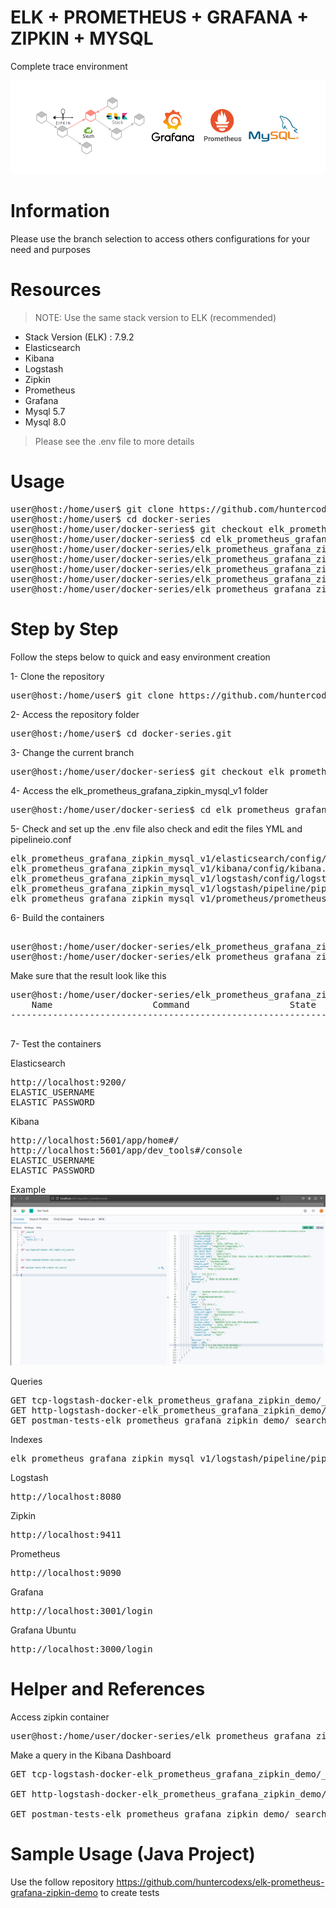 # ELK + PROMETHEUS + GRAFANA + ZIPKIN + MYSQL
Complete trace environment

![banner.png](elk_prometheus_grafana_zipkin_mysql_v1/files/media/banner.png)

# Information

Please use the branch selection to access others configurations for your need and purposes

# Resources

> NOTE: Use the same stack version to ELK (recommended) 

- Stack Version (ELK) : 7.9.2
- Elasticsearch
- Kibana
- Logstash
- Zipkin
- Prometheus
- Grafana
- Mysql 5.7
- Mysql 8.0

> Please see the .env file to more details


# Usage

<pre>
user@host:/home/user$ git clone https://github.com/huntercodexs/docker-series.git .
user@host:/home/user$ cd docker-series
user@host:/home/user/docker-series$ git checkout elk_prometheus_grafana_zipkin_mysql_v1
user@host:/home/user/docker-series$ cd elk_prometheus_grafana_zipkin_mysql_v1
user@host:/home/user/docker-series/elk_prometheus_grafana_zipkin_mysql_v1$ docker network create elk_prometheus_grafana_zipkin_mysql_v1_open_network
user@host:/home/user/docker-series/elk_prometheus_grafana_zipkin_mysql_v1$ docker-compose up --build (in first time)
user@host:/home/user/docker-series/elk_prometheus_grafana_zipkin_mysql_v1$ [Ctrl+C]
user@host:/home/user/docker-series/elk_prometheus_grafana_zipkin_mysql_v1$ docker-compose start (in the next times)
user@host:/home/user/docker-series/elk_prometheus_grafana_zipkin_mysql_v1$ docker-compose ps (check the containers status)
</pre>


# Step by Step

Follow the steps below to quick and easy environment creation

1- Clone the repository
<pre>
user@host:/home/user$ git clone https://github.com/huntercodexs/docker-series.git .
</pre>

2- Access the repository folder
<pre>
user@host:/home/user$ cd docker-series.git
</pre>

3- Change the current branch
<pre>
user@host:/home/user/docker-series$ git checkout elk_prometheus_grafana_zipkin_mysql_v1
</pre>

4- Access the elk_prometheus_grafana_zipkin_mysql_v1 folder
<pre>
user@host:/home/user/docker-series$ cd elk_prometheus_grafana_zipkin_mysql_v1
</pre>

5- Check and set up the .env file also check and edit the files YML and pipelineio.conf
<pre>
elk_prometheus_grafana_zipkin_mysql_v1/elasticsearch/config/elasticsearch.yml
elk_prometheus_grafana_zipkin_mysql_v1/kibana/config/kibana.yml
elk_prometheus_grafana_zipkin_mysql_v1/logstash/config/logstash.yml
elk_prometheus_grafana_zipkin_mysql_v1/logstash/pipeline/pipelineio.conf
elk_prometheus_grafana_zipkin_mysql_v1/prometheus/prometheus.yml
</pre>

6- Build the containers

<pre>    
user@host:/home/user/docker-series/elk_prometheus_grafana_zipkin_mysql_v1$ docker network create elk_prometheus_grafana_zipkin_mysql_v1_open_network
user@host:/home/user/docker-series/elk_prometheus_grafana_zipkin_mysql_v1$ docker-compose up --build
</pre>

Make sure that the result look like this
<pre>
user@host:/home/user/docker-series/elk_prometheus_grafana_zipkin_mysql_v1$ docker-compose ps
    Name                   Command                   State                                                                                                             Ports                                                                                                      
----------------------------------------------------------------------------------------------------------------------------------------------------------------------------------------------------------------------------------------------------------------------------------

</pre>

7- Test the containers

Elasticsearch
<pre>
http://localhost:9200/
ELASTIC_USERNAME
ELASTIC_PASSWORD
</pre>

Kibana
<pre>
http://localhost:5601/app/home#/
http://localhost:5601/app/dev_tools#/console
ELASTIC_USERNAME
ELASTIC_PASSWORD
</pre>

Example
![kibana-dashboard-dev-tools-example.png](elk_prometheus_grafana_zipkin_mysql_v1/files/media/kibana-dashboard-dev-tools-example.png)

Queries
<pre>
GET tcp-logstash-docker-elk_prometheus_grafana_zipkin_demo/_search
GET http-logstash-docker-elk_prometheus_grafana_zipkin_demo/_search
GET postman-tests-elk_prometheus_grafana_zipkin_demo/_search
</pre>

Indexes
<pre>
elk_prometheus_grafana_zipkin_mysql_v1/logstash/pipeline/pipelineio.conf
</pre>

Logstash
<pre>
http://localhost:8080
</pre>

Zipkin
<pre>
http://localhost:9411
</pre>

Prometheus
<pre>http://localhost:9090</pre>

Grafana
<pre>http://localhost:3001/login</pre>

Grafana Ubuntu
<pre>http://localhost:3000/login</pre>


# Helper and References

Access zipkin container
<pre>
user@host:/home/user/docker-series/elk_prometheus_grafana_zipkin_mysql_v1$ docker exec -it zipkin sh
</pre>

Make a query in the Kibana Dashboard
<pre>
GET tcp-logstash-docker-elk_prometheus_grafana_zipkin_demo/_search

GET http-logstash-docker-elk_prometheus_grafana_zipkin_demo/_search

GET postman-tests-elk_prometheus_grafana_zipkin_demo/_search
</pre>


# Sample Usage (Java Project)

Use the follow repository https://github.com/huntercodexs/elk-prometheus-grafana-zipkin-demo to create tests
